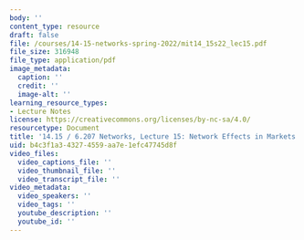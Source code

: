 ```yaml
---
body: ''
content_type: resource
draft: false
file: /courses/14-15-networks-spring-2022/mit14_15s22_lec15.pdf
file_size: 316948
file_type: application/pdf
image_metadata:
  caption: ''
  credit: ''
  image-alt: ''
learning_resource_types:
- Lecture Notes
license: https://creativecommons.org/licenses/by-nc-sa/4.0/
resourcetype: Document
title: '14.15 / 6.207 Networks, Lecture 15: Network Effects in Markets and Games'
uid: b4c3f1a3-4327-4559-aa7e-1efc47745d8f
video_files:
  video_captions_file: ''
  video_thumbnail_file: ''
  video_transcript_file: ''
video_metadata:
  video_speakers: ''
  video_tags: ''
  youtube_description: ''
  youtube_id: ''
---
```

